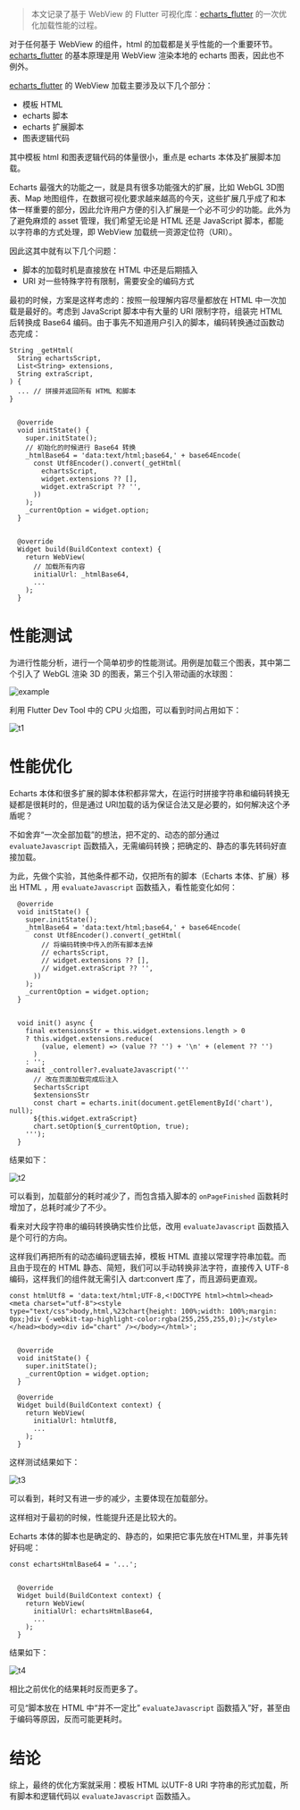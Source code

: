 > 本文记录了基于 WebView 的 Flutter 可视化库：[echarts_flutter](https://github.com/entronad/flutter_echarts) 的一次优化加载性能的过程。

对于任何基于 WebView 的组件，html 的加载都是关乎性能的一个重要环节。 [echarts_flutter](https://github.com/entronad/flutter_echarts) 的基本原理是用 WebView 渲染本地的 echarts 图表，因此也不例外。

[echarts_flutter](https://github.com/entronad/flutter_echarts) 的 WebView 加载主要涉及以下几个部分：

- 模板 HTML
- echarts 脚本
- echarts 扩展脚本
- 图表逻辑代码

其中模板 html 和图表逻辑代码的体量很小，重点是 echarts 本体及扩展脚本加载。

Echarts 最强大的功能之一，就是具有很多功能强大的扩展，比如 WebGL 3D图表、Map 地图组件，在数据可视化要求越来越高的今天，这些扩展几乎成了和本体一样重要的部分，因此允许用户方便的引入扩展是一个必不可少的功能。此外为了避免麻烦的 asset 管理，我们希望无论是 HTML 还是 JavaScript 脚本，都能以字符串的方式处理，即 WebView 加载统一资源定位符（URI）。

因此这其中就有以下几个问题：

- 脚本的加载时机是直接放在 HTML 中还是后期插入
- URI 对一些特殊字符有限制，需要安全的编码方式

最初的时候，方案是这样考虑的：按照一般理解内容尽量都放在 HTML 中一次加载是最好的。考虑到 JavaScript 脚本中有大量的 URI 限制字符，组装完 HTML 后转换成 Base64 编码。由于事先不知道用户引入的脚本，编码转换通过函数动态完成：

```
String _getHtml(
  String echartsScript,
  List<String> extensions,
  String extraScript,
) {
  ... // 拼接并返回所有 HTML 和脚本
}


  @override
  void initState() {
    super.initState();
    // 初始化的时候进行 Base64 转换
    _htmlBase64 = 'data:text/html;base64,' + base64Encode(
      const Utf8Encoder().convert(_getHtml(
        echartsScript,
        widget.extensions ?? [],
        widget.extraScript ?? '',
      ))
    );
    _currentOption = widget.option;
  }


  @override
  Widget build(BuildContext context) {
    return WebView(
      // 加载所有内容
      initialUrl: _htmlBase64,
      ...
    );
  }
```

# 性能测试

为进行性能分析，进行一个简单初步的性能测试。用例是加载三个图表，其中第二个引入了 WebGL 渲染 3D 的图表，第三个引入带动画的水球图：

![example](example.jpg)

利用 Flutter Dev Tool 中的 CPU 火焰图，可以看到时间占用如下：

![t1](t1.png)

# 性能优化

Echarts 本体和很多扩展的脚本体积都非常大，在运行时拼接字符串和编码转换无疑都是很耗时的，但是通过 URI加载的话为保证合法又是必要的，如何解决这个矛盾呢？

不如舍弃“一次全部加载”的想法，把不定的、动态的部分通过 `evaluateJavascript` 函数插入，无需编码转换；把确定的、静态的事先转码好直接加载。

为此，先做个实验，其他条件都不动，仅把所有的脚本（Echarts 本体、扩展）移出 HTML ，用 `evaluateJavascript` 函数插入，看性能变化如何：

```
  @override
  void initState() {
    super.initState();
    _htmlBase64 = 'data:text/html;base64,' + base64Encode(
      const Utf8Encoder().convert(_getHtml(
        // 将编码转换中传入的所有脚本去掉
        // echartsScript,
        // widget.extensions ?? [],
        // widget.extraScript ?? '',
      ))
    );
    _currentOption = widget.option;
  }
  
  
  void init() async {
    final extensionsStr = this.widget.extensions.length > 0
    ? this.widget.extensions.reduce(
        (value, element) => (value ?? '') + '\n' + (element ?? '')
      )
    : '';
    await _controller?.evaluateJavascript('''
      // 改在页面加载完成后注入
      $echartsScript
      $extensionsStr
      const chart = echarts.init(document.getElementById('chart'), null);
      ${this.widget.extraScript}
      chart.setOption($_currentOption, true);
    ''');
  }
```

结果如下：

![t2](t2.png)

可以看到，加载部分的耗时减少了，而包含插入脚本的 `onPageFinished` 函数耗时增加了，总耗时减少了不少。

看来对大段字符串的编码转换确实性价比低，改用 `evaluateJavascript` 函数插入是个可行的方向。

这样我们再把所有的动态编码逻辑去掉，模板 HTML 直接以常理字符串加载。而且由于现在的 HTML 静态、简短，我们可以手动转换非法字符，直接传入 UTF-8 编码，这样我们的组件就无需引入 dart:convert 库了，而且源码更直观。

```
const htmlUtf8 = 'data:text/html;UTF-8,<!DOCTYPE html><html><head><meta charset="utf-8"><style type="text/css">body,html,%23chart{height: 100%;width: 100%;margin: 0px;}div {-webkit-tap-highlight-color:rgba(255,255,255,0);}</style></head><body><div id="chart" /></body></html>';


  @override
  void initState() {
    super.initState();
    _currentOption = widget.option;
  }
  
  @override
  Widget build(BuildContext context) {
    return WebView(
      initialUrl: htmlUtf8,
      ...
    );
  }
```

这样测试结果如下：

![t3](t3.png)

可以看到，耗时又有进一步的减少，主要体现在加载部分。

这样相对于最初的时候，性能提升还是比较大的。



Echarts 本体的脚本也是确定的、静态的，如果把它事先放在HTML里，并事先转好码呢：

```
const echartsHtmlBase64 = '...';

  
  @override
  Widget build(BuildContext context) {
    return WebView(
      initialUrl: echartsHtmlBase64,
      ...
    );
  }
```

结果如下：

![t4](t4.png)

相比之前优化的结果耗时反而更多了。

可见“脚本放在 HTML 中“并不一定比” `evaluateJavascript` 函数插入”好，甚至由于编码等原因，反而可能更耗时。

# 结论

综上，最终的优化方案就采用：模板 HTML 以UTF-8 URI 字符串的形式加载，所有脚本和逻辑代码以 `evaluateJavascript` 函数插入。